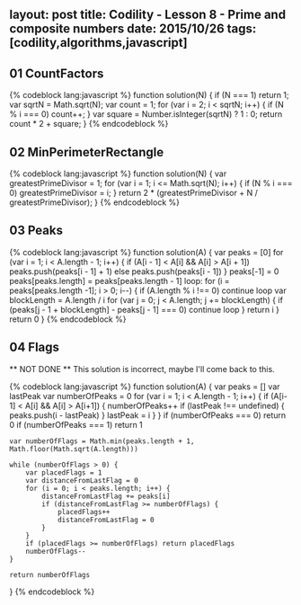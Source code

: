 layout: post
title: Codility - Lesson 8 - Prime and composite numbers
date: 2015/10/26
tags: [codility,algorithms,javascript]
---

## 01 CountFactors

{% codeblock lang:javascript %}
function solution(N) {
    if (N === 1) return 1;
    var sqrtN = Math.sqrt(N);
    var count = 1;
    for (var i = 2; i < sqrtN; i++) {
        if (N % i === 0) count++;
    }
    var square = Number.isInteger(sqrtN) ? 1 : 0;
    return count * 2 + square;
}
{% endcodeblock %}

## 02 MinPerimeterRectangle

{% codeblock lang:javascript %}
function solution(N) {
    var greatestPrimeDivisor = 1;
    for (var i = 1; i <= Math.sqrt(N); i++) {
        if (N % i === 0) greatestPrimeDivisor = i;
    }
    return 2 * (greatestPrimeDivisor + N / greatestPrimeDivisor);
}
{% endcodeblock %}

## 03 Peaks

{% codeblock lang:javascript %}
function solution(A) {
    var peaks = [0]
    for (var i = 1; i < A.length - 1; i++) {
        if (A[i - 1] < A[i] && A[i] > A[i + 1]) peaks.push(peaks[i - 1] + 1)
        else peaks.push(peaks[i - 1])
    }
    peaks[-1] = 0
    peaks[peaks.length] = peaks[peaks.length - 1]
    loop: for (i = peaks[peaks.length -1]; i > 0; i--) {
        if (A.length % i !== 0) continue loop
        var blockLength = A.length / i
        for (var j = 0; j < A.length; j += blockLength) {
            if (peaks[j - 1 + blockLength] - peaks[j - 1] === 0) continue loop
        }
        return i
    }
    return 0
}
{% endcodeblock %}

## 04 Flags

** NOT DONE ** This solution is incorrect, maybe I'll come back to this.

{% codeblock lang:javascript %}
function solution(A) {
    var peaks = []
    var lastPeak
    var numberOfPeaks = 0
    for (var i = 1; i < A.length - 1; i++) {
        if (A[i-1] < A[i] && A[i] > A[i+1]) {
            numberOfPeaks++
            if (lastPeak !== undefined) {
                peaks.push(i - lastPeak)
            }
            lastPeak = i
        }
    }
    if (numberOfPeaks === 0) return 0
    if (numberOfPeaks === 1) return 1

    var numberOfFlags = Math.min(peaks.length + 1, Math.floor(Math.sqrt(A.length)))

    while (numberOfFlags > 0) {
        var placedFlags = 1
        var distanceFromLastFlag = 0
        for (i = 0; i < peaks.length; i++) {
            distanceFromLastFlag += peaks[i]
            if (distanceFromLastFlag >= numberOfFlags) {
                placedFlags++
                distanceFromLastFlag = 0
            }
        }
        if (placedFlags >= numberOfFlags) return placedFlags
        numberOfFlags--
    }

    return numberOfFlags
}
{% endcodeblock %}

